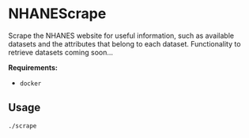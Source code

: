 # NHANEScrape

Scrape the NHANES website for useful information, such as available datasets and the attributes that belong to each dataset. Functionality to retrieve datasets coming soon...

**Requirements:**

- `docker`

## Usage

```sh
./scrape
```
